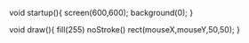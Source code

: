 void startup(){
screen(600,600);
background(0);
}

void draw(){
fill(255)
noStroke()
rect(mouseX,mouseY,50,50);
}
